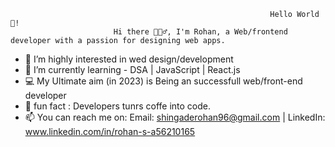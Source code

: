                                                               Hello World👋!
                           Hi there 🙋🏼‍♂️, I'm Rohan, a Web/frontend developer with a passion for designing web apps.


- 👀 I’m highly interested in wed design/development
- 🌱 I’m currently learning - DSA | JavaScript | React.js
- 💻 My Ultimate aim (in 2023) is Being an successfull web/front-end developer
- 💞 fun fact : Developers tunrs coffe into code.
- 📫 You can reach me on: 
    Email: shingaderohan96@gmail.com | 
    LinkedIn: www.linkedin.com/in/rohan-s-a56210165
 

<!---
CarryAllen/CarryAllen is a ✨ special ✨ repository because its `README.md` (this file) appears on your GitHub profile.
You can click the Preview link to take a look at your changes.
--->
